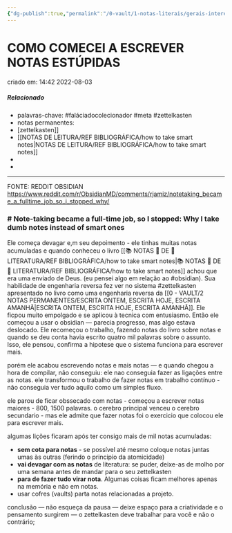 ```yaml
---
{"dg-publish":true,"permalink":"/0-vault/1-notas-literais/gerais-interesses/como-comecei-a-escrever-notas-estupidas/","tags":["faláciadocolecionador","meta","zettelkasten","obsidian)"],"dgHomeLink":true,"dgShowLocalGraph":true,"dgShowFileTree":true,"dgEnableSearch":true}
---
```


# COMO COMECEI A ESCREVER NOTAS ESTÚPIDAS
criado em: 14:42 2022-08-03

##### Relacionado
- palavras-chave: #faláciadocolecionador #meta #zettelkasten 
- notas permanentes: 
- [zettelkasten]]
- [[NOTAS DE LEITURA/REF BIBLIOGRÁFICA/how to take smart notes\|NOTAS DE LEITURA/REF BIBLIOGRÁFICA/how to take smart notes]]
- 
- 

---

FONTE: REDDIT OBSIDIAN https://www.reddit.com/r/ObsidianMD/comments/rjamiz/notetaking_became_a_fulltime_job_so_i_stopped_why/

### # Note-taking became a full-time job, so I stopped: Why I take dumb notes instead of smart ones

Ele começa devagar e,m seu depoimento - ele tinhas muitas notas acumuladas e quando conheceu o livro [[📚 NOTAS 📖 DE 📘 LITERATURA/REF BIBLIOGRÁFICA/how to take smart notes\|📚 NOTAS 📖 DE 📘 LITERATURA/REF BIBLIOGRÁFICA/how to take smart notes]] achou que era uma enviado de Deus. (eu pensei algo em relação ao #obsidian).
Sua habilidade de engenharia reversa fez ver no sistema #zettelkasten apresentado no livro como uma engenharia reversa da [[0 - VAULT/2 NOTAS PERMANENTES/ESCRITA ONTEM, ESCRITA HOJE, ESCRITA AMANHÃ\|ESCRITA ONTEM, ESCRITA HOJE, ESCRITA AMANHÃ]].
Ele ficpou muito empolgado e se aplicou à tecnica com entusiasmo. Então ele começou a usar o obsidian — parecia progresso, mas algo estava deslocado. Ele recomeçou o trabalho, fazendo notas do livro sobre notas e quando se deu conta havia escrito quatro mil palavras sobre o assunto. Isso, ele pensou, confirma a hipotese que o sistema funciona para escrever mais.

porém ele acabou escrevendo notas e mais notas — e quando chegou a hora de compilar, não conseguiu: ele nao conseguia fazer as ligações entre as notas. ele transformou o trabalho de fazer notas em trabalho contínuo - não conseguia ver tudo aquilo como um simples fluxo.

ele parou de ficar obssecado com notas - começou a escrever notas maiores - 800, 1500 palavras. o cerebro principal venceu o cerebro secundario - mas ele admite que fazer notas foi o exercicio que colocou ele para escrever mais. 

algumas lições ficaram após ter consigo mais de mil notas acumuladas:

- **sem cota para notas** - se possível até mesmo coloque notas juntas umas às outras (ferindo o principio da atomicidade)
- **vai devagar com as notas** de literatura: se puder, deixe-as de molho por uma semana antes de mandar para o seu zettelkasten
- **para de fazer tudo virar nota**.  Algumas coisas ficam melhores apenas na memória e não em notas.
- usar cofres (vaults) parta notas relacionadas a projeto.

conclusão — não esqueça da pausa —  deixe espaço para a criatividade e o pensamento surgirem —  o zettelkasten deve trabalhar para você e não o contrário;

